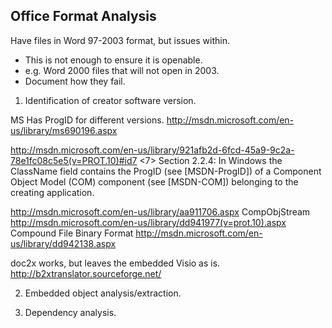 Office Format Analysis
----------------------

Have files in Word 97-2003 format, but issues within.
- This is not enough to ensure it is openable.
- e.g. Word 2000 files that will not open in 2003.
- Document how they fail.

1. Identification of creator software version.

MS Has ProgID for different versions. http://msdn.microsoft.com/en-us/library/ms690196.aspx

http://msdn.microsoft.com/en-us/library/921afb2d-6fcd-45a9-9c2a-78e1fc08c5e5(v=PROT.10)#id7
<7> Section 2.2.4: In Windows the ClassName field contains the ProgID (see [MSDN-ProgID]) of a Component Object Model (COM) component (see [MSDN-COM]) belonging to the creating application.

http://msdn.microsoft.com/en-us/library/aa911706.aspx
CompObjStream http://msdn.microsoft.com/en-us/library/dd941977(v=prot.10).aspx
Compound File Binary Format http://msdn.microsoft.com/en-us/library/dd942138.aspx


doc2x works, but leaves the embedded Visio as is.
http://b2xtranslator.sourceforge.net/


2. Embedded object analysis/extraction.



3. Dependency analysis. 




